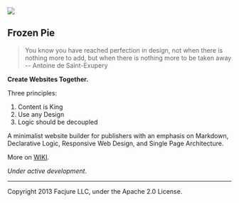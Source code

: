 <img src="https://secure.travis-ci.org/Facjure/frozen-pie.png?branch=master" style="max-width:100%;">

## Frozen Pie

> You know you have reached perfection in design, not when there is nothing more to add, but when there is nothing more to be taken away -- Antoine de Saint-Exupery


**Create Websites Together.**

Three principles:

1. Content is King
2. Use any Design
3. Logic should be decoupled

A minimalist website builder for publishers with an emphasis on Markdown, Declarative Logic, Responsive Web Design, and Single Page Architecture.

More on [WIKI](https://github.com/Facjure/frozen-pie/wiki).

_Under active development_.

---
Copyright 2013 Facjure LLC, under the Apache 2.0 License.


